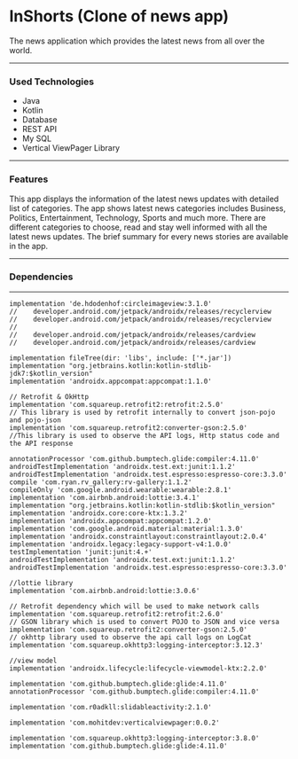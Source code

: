 <h1>InShorts (Clone of news app)</h1>
<p>The news application which provides the latest news from all over the world.</p>
<hr>
<h3>Used Technologies</h3>
<ul>
  <li>Java</li>
  <li>Kotlin</li>
  <li>Database</li>
  <li>REST API</li>
  <li>My SQL</li>
  <li>Vertical ViewPager Library</li>
</ul>  
<hr>
<h3>Features</h3>
<p>This app displays the information of the latest news updates with detailed list of categories. The app shows latest news categories includes Business, Politics,  Entertainment, Technology, Sports and much more. There are different categories to choose, read and stay well informed with all the latest news updates.
The brief summary for every news stories are available in the app.</p>
<hr>
<h3>Dependencies</h3>
<hr>

	implementation 'de.hdodenhof:circleimageview:3.1.0'
	//    developer.android.com/jetpack/androidx/releases/recyclerview
	//    developer.android.com/jetpack/androidx/releases/recyclerview
	//
	//    developer.android.com/jetpack/androidx/releases/cardview
	//    developer.android.com/jetpack/androidx/releases/cardview
	
    implementation fileTree(dir: 'libs', include: ['*.jar'])
    implementation "org.jetbrains.kotlin:kotlin-stdlib-jdk7:$kotlin_version"
    implementation 'androidx.appcompat:appcompat:1.1.0'
    
    // Retrofit & OkHttp
    implementation 'com.squareup.retrofit2:retrofit:2.5.0'
    // This library is used by retrofit internally to convert json-pojo and pojo-json
    implementation 'com.squareup.retrofit2:converter-gson:2.5.0'
    //This library is used to observe the API logs, Http status code and the API response

    annotationProcessor 'com.github.bumptech.glide:compiler:4.11.0'
    androidTestImplementation 'androidx.test.ext:junit:1.1.2'
    androidTestImplementation 'androidx.test.espresso:espresso-core:3.3.0'
    compile 'com.ryan.rv_gallery:rv-gallery:1.1.2'
    compileOnly 'com.google.android.wearable:wearable:2.8.1'
    implementation 'com.airbnb.android:lottie:3.4.1'
    implementation "org.jetbrains.kotlin:kotlin-stdlib:$kotlin_version"
    implementation 'androidx.core:core-ktx:1.3.2'
    implementation 'androidx.appcompat:appcompat:1.2.0'
    implementation 'com.google.android.material:material:1.3.0'
    implementation 'androidx.constraintlayout:constraintlayout:2.0.4'
    implementation 'androidx.legacy:legacy-support-v4:1.0.0'
    testImplementation 'junit:junit:4.+'
    androidTestImplementation 'androidx.test.ext:junit:1.1.2'
    androidTestImplementation 'androidx.test.espresso:espresso-core:3.3.0'

    //lottie library
    implementation 'com.airbnb.android:lottie:3.0.6'

    // Retrofit dependency which will be used to make network calls
    implementation 'com.squareup.retrofit2:retrofit:2.6.0'
    // GSON library which is used to convert POJO to JSON and vice versa
    implementation 'com.squareup.retrofit2:converter-gson:2.5.0'
    // okhttp library used to observe the api call logs on LogCat
    implementation 'com.squareup.okhttp3:logging-interceptor:3.12.3'

    //view model
    implementation 'androidx.lifecycle:lifecycle-viewmodel-ktx:2.2.0'

    implementation 'com.github.bumptech.glide:glide:4.11.0'
    annotationProcessor 'com.github.bumptech.glide:compiler:4.11.0'

    implementation 'com.r0adkll:slidableactivity:2.1.0'

    implementation 'com.mohitdev:verticalviewpager:0.0.2'

    implementation 'com.squareup.okhttp3:logging-interceptor:3.8.0'
    implementation 'com.github.bumptech.glide:glide:4.11.0'

